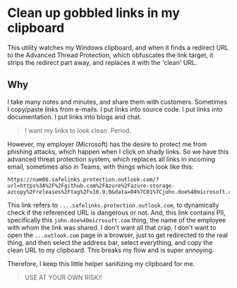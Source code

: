 # Clean up gobbled links in my clipboard

This utility watches my Windows clipboard, and when it finds a redirect URL to the Advanced Thread Protection, which obfuscates the link target, it strips the redirect part away, and replaces it with the 'clean' URL. 

## Why

I take many notes and minutes, and share them with customers. Sometimes I copy/paste links from e-mails. I put links into source code. I put links into documentation. I put links into blogs and chat. 

> I want my links to look clean. Period.

However, my employer (Microsoft) has the desire to protect me from phishing attacks, which happen when I click on shady links. So we have this advanced threat protection system, which replaces all links in incoming email, sometimes also in Teams, with things which look like this:


```
https://nam06.safelinks.protection.outlook.com/?url=https%3A%2F%2Fgithub.com%2FAzure%2Fazure-storage-azcopy%2Freleases%2Ftag%2Fv10.9.0&data=04%7C01%7Cjohn.doe%40microsoft.com%7C9b0864bff05e4913db7e08d8dac206f3%7C72f988bf86f141af91ab2d7cd011db47%7C1%7C0%7C637499874161053585%7CUnknown%7CTWFpbGZsb3d8eyJWIjoiMC4wLjAwMDAiLCJQIjoiV2luMzIiLCJBTiI6Ik1haWwiLCJXVCI6Mn0%3D%7C1000&sdata=YbssDXAY%2FiypxjYrJONMO09VEyMI4j4VyCIUs098Lyk%3D&reserved=0
```

This link refers to `....safelinks.protection.outlook.com`, to dynamically check if the referenced URL is dangerous or not. And, this link contains PII, specifically this `john.doe%40microsoft.com` thing, the name of the employee with whom the link was shared. I don't want all that crap, I don't want to open the `...outlook.com` page in a browser, just to get redirected to the real thing, and then select the address bar, select everything, and copy the clean URL to my clipboard. This breaks my flow and is super annoying. 

Therefore, I keep this little helper sanitizing my clipboard for me.

> USE AT YOUR OWN RISK!!

